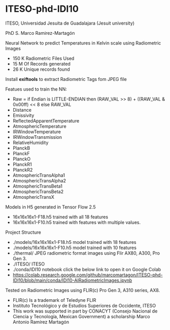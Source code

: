 # ITESO-phd-IDI10

ITESO, Universidad Jesuita de Guadalajara (Jesuit university)

PhD S. Marco Ramirez-Martagón



Neural Network  to predict Temperatures in Kelvin scale using Radiometric Images 
  * 150 K Radiometric Files Used 
  * 15 M Of Records generated
  * 26 K Unique records found
  
  Install **exiftools** to extract Radiometric Tags fom JPEG file
  
Featues used to train the NN:
   * Raw = if Endian is LITTLE-ENDIAN then (RAW_VAL >> 8) + ((RAW_VAL & 0x00ff) << 8 else RAW_VAL
   * Distance
   * Emissivity
   * ReflectedApparentTemperature
   * AtmosphericTemperature
   * IRWindowTemperature
   * IRWindowTransmission
   * RelativeHumidity
   * PlanckB
   * PlanckF
   * PlanckO
   * PlanckR1
   * PlanckR2
   * AtmosphericTransAlpha1
   * AtmosphericTransAlpha2
   * AtmosphericTransBeta1
   * AtmosphericTransBeta2
   * AtmosphericTransX
  
  Models in H5 generated in  Tensor Flow 2.5
   * 16x16x16x1-F18.h5    trained with all 18  features
   * 16x16x16x1-F10.h5    trained with features with multiple values.

  Project Structure
   * ./models/16x16x16x1-F18.h5      model trained with 18 features
   * ./models/16x16x16x1-F10.h5      model trained with 10 features
   * ./thermal/                      JPEG radiometric format images using Flir AX80, A300, Pro Gen 3.
   * ./ITESO/                        ITESO 
   * ./conda/IDI10 notebook          click the below link to open it on Google Colab
   * https://colab.research.google.com/github/marcomartagon/ITESO-phd-IDI10/blob/main/conda/IDI10-AIRadiometricImages.ipynb
    


    
  Tested on Radiometric Images using FLIR(c) Pro Gen 3, A310 series, AX8.
  
  * FLIR(c) Is a trademark of Teledyne FLIR
  * Instituto Tecnológico y de Estudios Superiores de Occidente, ITESO
  * This work was supported in part by CONACYT (Consejo Nacional de Ciencia y Tecnología, Mexican Government) a scholarship Marco Antonio Ramírez Martagón 
  

